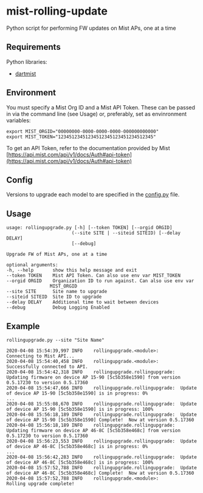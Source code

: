 # mist-rolling-update

Python script for performing FW updates on Mist APs, one at a time

## Requirements

Python libraries:

* [dartmist](https://www.bryanward.net/dartmist)

## Environment

You must specify a Mist Org ID and a Mist API Token.  These can be passed in via the command line (see Usage) or, preferably, set as envinronment variables:

    export MIST_ORGID="00000000-0000-0000-0000-000000000000"
    export MIST_TOKEN="12345123451234512345123451234512345"

To get an API Token, refer to the documentation provided by Mist [https://api.mist.com/api/v1/docs/Auth#api-token](https://api.mist.com/api/v1/docs/Auth#api-token)

## Config

Versions to upgrade each model to are specified in the [config.py](config.py) file.

## Usage

    usage: rollingupgrade.py [-h] [--token TOKEN] [--orgid ORGID]
                            (--site SITE | --siteid SITEID) [--delay DELAY]
                            [--debug]

    Upgrade FW of Mist APs, one at a time

    optional arguments:
    -h, --help       show this help message and exit
    --token TOKEN    Mist API Token. Can also use env var MIST_TOKEN
    --orgid ORGID    Organization ID to run against. Can also use env var
                    MIST_ORGID
    --site SITE      Site name to upgrade
    --siteid SITEID  Site ID to upgrade
    --delay DELAY    Additional time to wait between devices
    --debug          Debug Logging Enabled

## Example

`rollingupgrade.py --site "Site Name"`

    2020-04-08 15:54:39,997 INFO    rollingupgrade.<module>:        Connecting to Mist API...
    2020-04-08 15:54:40,458 INFO    rollingupgrade.<module>:        Successfully connected to API.
    2020-04-08 15:54:42,318 INFO    rollingupgrade.rollingupgrade:  Updating firmware on device AP 15-90 [5c5b358e1590] from version 0.5.17230 to version 0.5.17360
    2020-04-08 15:54:47,666 INFO    rollingupgrade.rollingupgrade:  Update of device AP 15-90 [5c5b358e1590] is in progress: 0%
    ...
    2020-04-08 15:55:08,670 INFO    rollingupgrade.rollingupgrade:  Update of device AP 15-90 [5c5b358e1590] is in progress: 100%
    2020-04-08 15:56:18,189 INFO    rollingupgrade.rollingupgrade:  Update of device AP 15-90 [5c5b358e1590] Complete!  Now at version 0.5.17360
    2020-04-08 15:56:18,189 INFO    rollingupgrade.rollingupgrade:  Updating firmware on device AP 46-8C [5c5b358e468c] from version 0.5.17230 to version 0.5.17360
    2020-04-08 15:56:23,553 INFO    rollingupgrade.rollingupgrade:  Update of device AP 46-8C [5c5b358e468c] is in progress: 0%
    ...
    2020-04-08 15:56:42,283 INFO    rollingupgrade.rollingupgrade:  Update of device AP 46-8C [5c5b358e468c] is in progress: 100%
    2020-04-08 15:57:52,788 INFO    rollingupgrade.rollingupgrade:  Update of device AP 46-8C [5c5b358e468c] Complete!  Now at version 0.5.17360
    2020-04-08 15:57:52,788 INFO    rollingupgrade.<module>:        Rolling upgrade complete!
